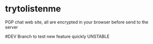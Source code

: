# trytolistenme
PGP chat web site, all are encrypted in your browser before send to the server

#DEV Branch to test new feature quickly UNSTABLE
